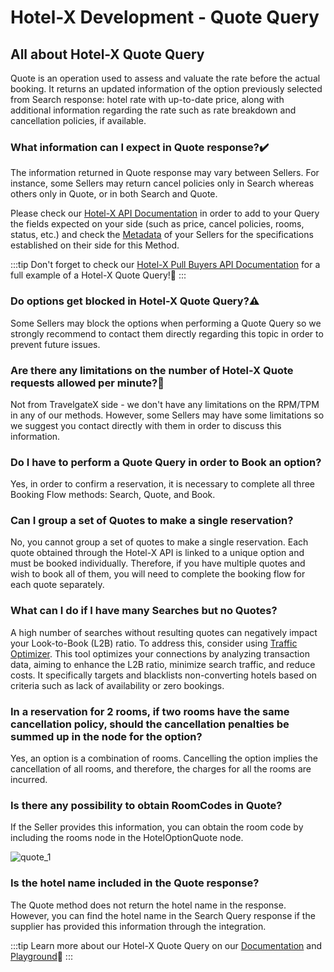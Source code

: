 ﻿---
sidebar_position: 1
---

# Hotel-X Development - Quote Query

## All about Hotel-X Quote Query
Quote is an operation used to assess and valuate the rate before the actual booking. It returns an updated information of the option previously selected from Search response: hotel rate with up-to-date price, along with additional information regarding the rate such as rate breakdown and cancellation policies, if available.

### What information can I expect in Quote response?✔️
The information returned in Quote response may vary between Sellers. For instance, some Sellers may return cancel policies only in Search whereas others only in Quote, or in both Search and Quote.

Please check our [Hotel-X API Documentation](/docs/apis/for-buyers/hotel-x-pull-buyers-api/quickstart) in order to add to your Query the fields expected on your side (such as price, cancel policies, rooms, status, etc.) and check the [Metadata](/kb/our-products/are-you-a-buyer/our-methods/static-content/hotel-x-metadata-query) of your Sellers for the specifications established on their side for this Method.


:::tip
Don't forget to check our [Hotel-X Pull Buyers API Documentation](/docs/apis/for-buyers/hotel-x-pull-buyers-api/booking-flow/quote#requests-examples) for a full example of a Hotel-X Quote Query!🚀
:::


### Do options get blocked in Hotel-X Quote Query?⚠️
Some Sellers may block the options when performing a Quote Query so we strongly recommend to contact them directly regarding this topic in order to prevent future issues.

### Are there any limitations on the number of Hotel-X Quote requests allowed per minute?🔢
Not from TravelgateX side - we don't have any limitations on the RPM/TPM in any of our methods. However, some Sellers may have some limitations so we suggest you contact directly with them in order to discuss this information.

### Do I have to perform a Quote Query in order to Book an option?
Yes, in order to confirm a reservation, it is necessary to complete all three Booking Flow methods: Search, Quote, and Book.

### Can I group a set of Quotes to make a single reservation?
No, you cannot group a set of quotes to make a single reservation. Each quote obtained through the Hotel-X API is linked to a unique option and must be booked individually. Therefore, if you have multiple quotes and wish to book all of them, you will need to complete the booking flow for each quote separately.

### What can I do if I have many Searches but no Quotes?
A high number of searches without resulting quotes can negatively impact your Look-to-Book (L2B) ratio. To address this, consider using [Traffic Optimizer](https://docs.travelgate.com/kb/apps/smart-traffic-apps/traffic-optimizer/traffic-optimizer-app/). This tool optimizes your connections by analyzing transaction data, aiming to enhance the L2B ratio, minimize search traffic, and reduce costs. It specifically targets and blacklists non-converting hotels based on criteria such as lack of availability or zero bookings.

### In a reservation for 2 rooms, if two rooms have the same cancellation policy, should the cancellation penalties be summed up in the node for the option?  
Yes, an option is a combination of rooms. Cancelling the option implies the cancellation of all rooms, and therefore, the charges for all the rooms are incurred.

### Is there any possibility to obtain RoomCodes in Quote?
If the Seller provides this information, you can obtain the room code by including the rooms node in the HotelOptionQuote node.

![quote_1](https://storage.travelgate.com/kbase/quote_1.jpg)

### Is the hotel name included in the Quote response? 
The Quote method does not return the hotel name in the response. However, you can find the hotel name in the Search Query response if the supplier has provided this information through the integration.

:::tip
Learn more about our Hotel-X Quote Query on our [Documentation](/docs/apis/for-buyers/hotel-x-pull-buyers-api/booking-flow/quote) and [Playground](/playground)🚀
:::

 